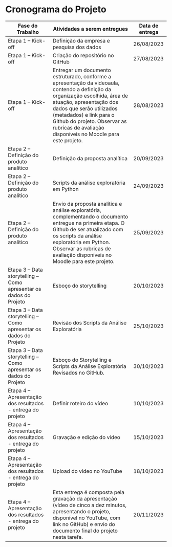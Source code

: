 # Cronograma do Projeto

| Fase do Trabalho                                                  | Atividades a serem entregues                                                                                                                                                                                                                                                                                 | Data de entrega |
|-------------------------------------------------------------------|--------------------------------------------------------------------------------------------------------------------------------------------------------------------------------------------------------------------------------------------------------------------------------------------------------------|-----------------|
| Etapa 1 – Kick-off                                                | Definição da empresa e pesquisa dos dados                                                                                                                                                                                                                                                                    | 26/08/2023      |
| Etapa 1 – Kick-off                                                | Criação do repositório no GitHub                                                                                                                                                                                                                                                                             | 27/08/2023      |
| Etapa 1 – Kick-off                                                | Entregar um documento estruturado, conforme a apresentação da videoaula, contendo a definição da organização escolhida, área de atuação, apresentação dos dados que serão utilizados (metadados) e link para o Github do projeto. Observar as rubricas de avaliação disponíveis no Moodle para este projeto. | 28/08/2023      |
| Etapa 2 – Definição do produto analítico                          | Definição da proposta analítica                                                                                                                                                                                                                                                                              | 20/09/2023      |
| Etapa 2 – Definição do produto analítico                          | Scripts da análise exploratória em Python                                                                                                                                                                                                                                                                    | 24/09/2023      |
| Etapa 2 – Definição do produto analítico                          | Envio da proposta analítica e análise exploratória, complementando o documento entregue na primeira etapa. O Github de ser atualizado com os scripts da análise exploratória em Python. Observar as rubricas de avaliação disponíveis no Moodle para este projeto.                                           | 25/09/2023      |
| Etapa 3 – Data storytelling – Como apresentar os dados do Projeto | Esboço do storytelling                                                                                                                                                                                                                                                                                       | 20/10/2023      |
| Etapa 3 – Data storytelling – Como apresentar os dados do Projeto | Revisão dos Scripts da Análise Exploratória                                                                                                                                                                                                                                                                  | 25/10/2023      |
| Etapa 3 – Data storytelling – Como apresentar os dados do Projeto | Esboço do Storytelling e Scripts da Análise Exploratória Revisados no GitHub.                                                                                                                                                                                                                                | 30/10/2023      |
| Etapa 4 – Apresentação dos resultados - entrega do projeto        | Definir roteiro do vídeo                                                                                                                                                                                                                                                                                     | 10/10/2023      |
| Etapa 4 – Apresentação dos resultados - entrega do projeto        | Gravação e edição do vídeo                                                                                                                                                                                                                                                                                   | 15/10/2023      |
| Etapa 4 – Apresentação dos resultados - entrega do projeto        | Upload do vídeo no YouTube                                                                                                                                                                                                                                                                                   | 18/10/2023      |
| Etapa 4 – Apresentação dos resultados - entrega do projeto        | Esta entrega é composta pela gravação da apresentação (vídeo de cinco a dez minutos, apresentando o projeto, disponível no YouTube, com link no GitHub) e envio do documento final do projeto nesta tarefa.                                                                                                  | 20/11/2023      |